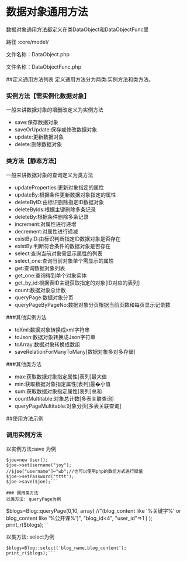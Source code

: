# 数据对象通用方法

数据对象通用方法都定义在类DataObject和DataObjectFunc里

路径    :core/model/

文件名称：DataObject.php

文件名称：DataObjectFunc.php

##定义通用方法列表
定义通用方法分为两类:实例方法和类方法。

### 实例方法【需实例化数据对象】
一般来讲数据对象的增删改定义为实例方法
* save:保存数据对象
* saveOrUpdate:保存或修改数据对象
* update:更新数据对象
* delete:删除数据对象

### 类方法【静态方法】
一般来讲数据对象的查询定义为类方法
* updateProperties:更新对象指定的属性
* updateBy:根据条件更新数据对象指定的属性
* deleteByID:由标识删除指定ID数据对象
* deleteByIds:根据主键删除多条记录
* deleteBy:根据条件删除多条记录
* increment:对属性进行递增
* decrement:对属性进行递减
* existByID:由标识判断指定ID数据对象是否存在
* existBy:判断符合条件的数据对象是否存在
* select:查询当前对象需显示属性的列表
* select_one:查询当前对象单个需显示的属性
* get:查询数据对象列表
* get_one:查询得到单个对象实体
* get_by_id:根据表ID主键获取指定的对象[ID对应的表列]
* count:数据对象总计数
* queryPage:数据对象分页
* queryPageByPageNo:数据对象分页根据当前页数和每页显示记录数

###其他实例方法
* toXml:数据对象转换成xml字符串
* toJson:数据对象转换成Json字符串
* toArray:数据对象转换成数组
* saveRelationForManyToMany[数据对象多对多存储]

###其他类方法
* max:获取数据对象指定属性[表列]最大值
* min:获取数据对象指定属性[表列]最�小值
* sum:获取数据对象指定属性[表列]总和
* countMultitable:对象总计数[多表关联查询]
* queryPageMultitable:对象分页[多表关联查询]

##使用方法示例

### 调用实例方法
以实例方法:save 为例
```
$joe=new User();
$joe->setUsername("joy");
//$joe["username"]="wb";//也可以使用php的数组方式进行赋值
$joe->setPassword("tttt");
$joe->save($joe);```

### 调用类方法
以类方法: queryPage为例
```
$blogs=Blog::queryPage(0,10,
	array(
		//"(blog_content like '%关键字%' or blog_content like '%公开课%')",
		"blog_id<4",
		"user_id"=>1
	)
);
print_r($blogs);```

以类方法: select为例
```
$blogs=Blog::select('blog_name,blog_content');
print_r($blogs);```
